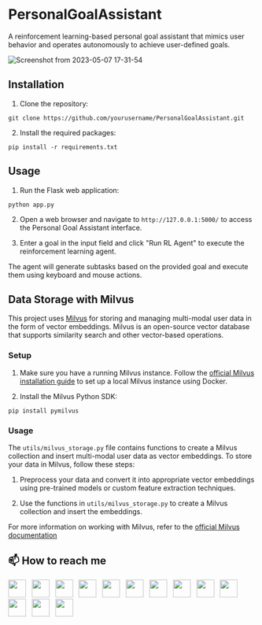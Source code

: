# PersonalGoalAssistant

A reinforcement learning-based personal goal assistant that mimics user behavior and operates autonomously to achieve user-defined goals.

![Screenshot from 2023-05-07 17-31-54](https://user-images.githubusercontent.com/12392345/236676233-2f25d830-3aa5-4898-a864-0b8ae6b8bbbe.png)

## Installation

1. Clone the repository:
```
git clone https://github.com/yourusername/PersonalGoalAssistant.git
```

2. Install the required packages:
```
pip install -r requirements.txt
```

## Usage

1. Run the Flask web application:
```
python app.py
```

2. Open a web browser and navigate to `http://127.0.0.1:5000/` to access the Personal Goal Assistant interface.

3. Enter a goal in the input field and click "Run RL Agent" to execute the reinforcement learning agent.

The agent will generate subtasks based on the provided goal and execute them using keyboard and mouse actions.

## Data Storage with Milvus

This project uses [Milvus](https://milvus.io/) for storing and managing multi-modal user data in the form of vector embeddings. Milvus is an open-source vector database that supports similarity search and other vector-based operations.

### Setup

1. Make sure you have a running Milvus instance. Follow the [official Milvus installation guide](https://milvus.io/docs/v2.3.0-beta/install_standalone-operator.md) to set up a local Milvus instance using Docker.

2. Install the Milvus Python SDK:

```
pip install pymilvus
```

### Usage

The `utils/milvus_storage.py` file contains functions to create a Milvus collection and insert multi-modal user data as vector embeddings. To store your data in Milvus, follow these steps:

1. Preprocess your data and convert it into appropriate vector embeddings using pre-trained models or custom feature extraction techniques.

2. Use the functions in `utils/milvus_storage.py` to create a Milvus collection and insert the embeddings.

For more information on working with Milvus, refer to the [official Milvus documentation](https://milvus.io/docs/overview.md)

## 📫 How to reach me
[<img height="36" src="https://cdn.simpleicons.org/similarweb"/>](https://hjlabs.in/) &nbsp;
[<img height="36" src="https://cdn.simpleicons.org/WhatsApp"/>](https://wa.me/917016525813) &nbsp;
[<img height="36" src="https://cdn.simpleicons.org/telegram"/>](https://t.me/hjlabs) &nbsp;
[<img height="36" src="https://cdn.simpleicons.org/Gmail"/>](mailto:hemangjoshi37a@gmail.com) &nbsp;
[<img height="36" src="https://cdn.simpleicons.org/LinkedIn"/>](https://www.linkedin.com/in/hemang-joshi-046746aa) &nbsp;
[<img height="36" src="https://cdn.simpleicons.org/facebook"/>](https://www.facebook.com/hemangjoshi37) &nbsp;
[<img height="36" src="https://cdn.simpleicons.org/Twitter"/>](https://twitter.com/HemangJ81509525) &nbsp;
[<img height="36" src="https://cdn.simpleicons.org/tumblr"/>](https://www.tumblr.com/blog/hemangjoshi37a-blog) &nbsp;
[<img height="36" src="https://cdn.simpleicons.org/StackOverflow"/>](https://stackoverflow.com/users/8090050/hemang-joshi) &nbsp;
[<img height="36" src="https://cdn.simpleicons.org/Instagram"/>](https://www.instagram.com/hemangjoshi37) &nbsp;
[<img height="36" src="https://cdn.simpleicons.org/Pinterest"/>](https://in.pinterest.com/hemangjoshi37a) &nbsp;
[<img height="36" src="https://cdn.simpleicons.org/Blogger"/>](http://hemangjoshi.blogspot.com) &nbsp;
[<img height="36" src="https://cdn.simpleicons.org/gitlab"/>](https://gitlab.com/hemangjoshi37a) &nbsp;
